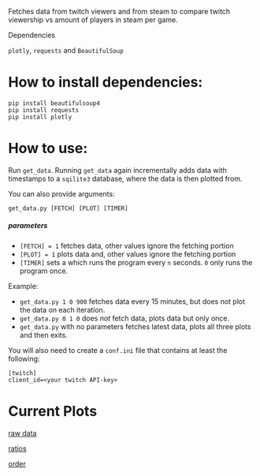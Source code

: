 Fetches data from twitch viewers and from steam to compare twitch viewership vs amount of players in steam per game.

Dependencies

`plotly`, `requests` and `BeautifulSoup`

# How to install dependencies:

```
pip install beautifulsoup4
pip install requests
pip install plotly
```

# How to use:

Run `get_data`. Running `get_data` again incrementally adds data with timestamps to a `sqilite3` database, where the data is then plotted from.

You can also provide arguments:

`get_data.py [FETCH] [PLOT] [TIMER]`

##### parameters
* `[FETCH] = 1` fetches data, other values ignore the fetching portion
* `[PLOT] = 1` plots data and, other values ignore the fetching portion
* `[TIMER]` sets a which runs the program every `n` seconds. `0` only runs the program once.

Example:

* `get_data.py 1 0 900` fetches data every 15 minutes, but does not plot the data on each iteration.
* `get_data.py 0 1 0` does *not* fetch data, plots data but only once.
* `get_data.py` with no parameters fetches latest data, plots all three plots and then exits.


You will also need to create a `conf.ini` file that contains at least the following:
```
[twitch]
client_id=<your twitch API-key>
```

# Current Plots

[raw data](plots/raw_data.html)

[ratios](plots/ratios.html)

[order](plots/order.html)
